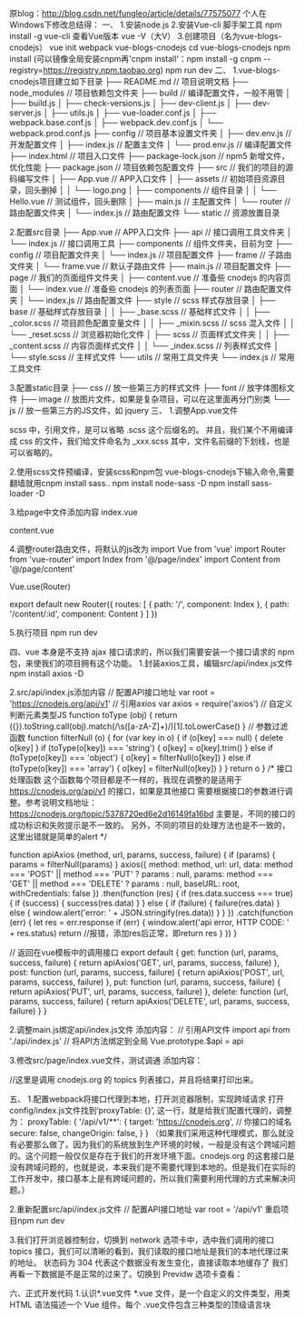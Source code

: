 原blog：http://blog.csdn.net/fungleo/article/details/77575077
个人在Windows下修改总结得：
一、
1.安装node.js
2.安装Vue-cli 脚手架工具
npm install -g vue-cli
查看Vue版本  vue -V（大V）
3.创建项目（名为vue-blogs-cnodejs）
vue init webpack vue-blogs-cnodejs
cd vue-blogs-cnodejs
npm install (可以镜像全局安装cnpm再'cnpm install'：npm install -g cnpm --registry=https://registry.npm.taobao.org)
npm run dev
二、
1.vue-blogs-cnodejs项目建立如下目录
├── README.md                       // 项目说明文档
├── node_modules                    // 项目依赖包文件夹
├── build                           // 编译配置文件，一般不用管
│   ├── build.js
│   ├── check-versions.js
│   ├── dev-client.js
│   ├── dev-server.js
│   ├── utils.js
│   ├── vue-loader.conf.js
│   ├── webpack.base.conf.js
│   ├── webpack.dev.conf.js
│   └── webpack.prod.conf.js
├── config                          // 项目基本设置文件夹
│   ├── dev.env.js              // 开发配置文件
│   ├── index.js                    // 配置主文件
│   └── prod.env.js             // 编译配置文件
├── index.html                      // 项目入口文件
├── package-lock.json           // npm5 新增文件，优化性能
├── package.json                    // 项目依赖包配置文件
├── src                             // 我们的项目的源码编写文件
│   ├── App.vue                 // APP入口文件
│   ├── assets                      // 初始项目资源目录，回头删掉
│   │   └── logo.png
│   ├── components              // 组件目录
│   │   └── Hello.vue           // 测试组件，回头删除
│   ├── main.js                 // 主配置文件
│   └── router                      // 路由配置文件夹
│       └── index.js            // 路由配置文件
└── static                          // 资源放置目录

2.配置src目录
├── App.vue                         // APP入口文件
├── api                             // 接口调用工具文件夹
│   └── index.js                    // 接口调用工具
├── components                      // 组件文件夹，目前为空
├── config                          // 项目配置文件夹
│   └── index.js                    // 项目配置文件
├── frame                           // 子路由文件夹
│   └── frame.vue                   // 默认子路由文件
├── main.js                         // 项目配置文件
├── page                                // 我们的页面组件文件夹
│   ├── content.vue             // 准备些 cnodejs 的内容页面
│   └── index.vue                   // 准备些 cnodejs 的列表页面
├── router                          // 路由配置文件夹
│   └── index.js                    // 路由配置文件
├── style                           // scss 样式存放目录
│   ├── base                        // 基础样式存放目录
│   │   ├── _base.scss          // 基础样式文件
│   │   ├── _color.scss     // 项目颜色配置变量文件
│   │   ├── _mixin.scss     // scss 混入文件
│   │   └── _reset.scss     // 浏览器初始化文件
│   ├── scss                        // 页面样式文件夹
│   │   ├── _content.scss       // 内容页面样式文件
│   │   └── _index.scss     // 列表样式文件
│   └── style.scss              // 主样式文件
└── utils                           // 常用工具文件夹
    └── index.js                    // 常用工具文件

3.配置static目录
├── css             // 放一些第三方的样式文件
├── font                // 放字体图标文件
├── image           // 放图片文件，如果是复杂项目，可以在这里面再分门别类
└── js              // 放一些第三方的JS文件，如 jquery
三、
1.调整App.vue文件
<template>
  <div id="app">
    <router-view></router-view>
  </div>
</template>

<script>
export default {
  name: 'app'
}
</script>

<style lang="scss">
  @import "./style/style.scss";
</style>
scss 中，引用文件，是可以省略 .scss 这个后缀名的。 
并且，我们某个不用编译成 css 的文件，我们给文件命名为 _xxx.scss 其中，文件名前缀的下划线，也是可以省略的。

2.使用scss文件预编译，安装scss和npm包
vue-blogs-cnodejs下输入命令,需要翻墙就用cnpm install sass..
npm install node-sass -D
npm install sass-loader -D

3.给page中文件添加内容
index.vue

<template>
  <div>index page</div>
</template>

content.vue

<template>
  <div>content page</div>
</template>

4.调整router路由文件，将默认的js改为
import Vue from 'vue'
import Router from 'vue-router'
import Index from '@/page/index'
import Content from '@/page/content'

Vue.use(Router)

export default new Router({
  routes: [
    {
      path: '/',
      component: Index
    }, {
      path: '/content/:id',
      component: Content
    }
  ]
})

5.执行项目
npm run dev

四、vue 本身是不支持 ajax 接口请求的，所以我们需要安装一个接口请求的 npm 包，来使我们的项目拥有这个功能。
1.封装axios工具，编辑src/api/index.js文件
npm install axios -D

2.src/api/index.js添加内容
// 配置API接口地址
var root = 'https://cnodejs.org/api/v1'
// 引用axios
var axios = require('axios')
// 自定义判断元素类型JS
function toType (obj) {
  return ({}).toString.call(obj).match(/\s([a-zA-Z]+)/)[1].toLowerCase()
}
// 参数过滤函数
function filterNull (o) {
  for (var key in o) {
    if (o[key] === null) {
      delete o[key]
    }
    if (toType(o[key]) === 'string') {
      o[key] = o[key].trim()
    } else if (toType(o[key]) === 'object') {
      o[key] = filterNull(o[key])
    } else if (toType(o[key]) === 'array') {
      o[key] = filterNull(o[key])
    }
  }
  return o
}
/*
  接口处理函数
  这个函数每个项目都是不一样的，我现在调整的是适用于
  https://cnodejs.org/api/v1 的接口，如果是其他接口
  需要根据接口的参数进行调整。参考说明文档地址：
  https://cnodejs.org/topic/5378720ed6e2d16149fa16bd
  主要是，不同的接口的成功标识和失败提示是不一致的。
  另外，不同的项目的处理方法也是不一致的，这里出错就是简单的alert
*/

function apiAxios (method, url, params, success, failure) {
  if (params) {
    params = filterNull(params)
  }
  axios({
    method: method,
    url: url,
    data: method === 'POST' || method === 'PUT' ? params : null,
    params: method === 'GET' || method === 'DELETE' ? params : null,
    baseURL: root,
    withCredentials: false
  })
  .then(function (res) {
    if (res.data.success === true) {
      if (success) {
        success(res.data)
      }
    } else {
      if (failure) {
        failure(res.data)
      } else {
        window.alert('error: ' + JSON.stringify(res.data))
      }
    }
  })
  .catch(function (err) {
    let res = err.response
    if (err) {
      window.alert('api error, HTTP CODE: ' + res.status)
      return //报错，添加res后正常，即return res
    }
  })
}

// 返回在vue模板中的调用接口
export default {
  get: function (url, params, success, failure) {
    return apiAxios('GET', url, params, success, failure)
  },
  post: function (url, params, success, failure) {
    return apiAxios('POST', url, params, success, failure)
  },
  put: function (url, params, success, failure) {
    return apiAxios('PUT', url, params, success, failure)
  },
  delete: function (url, params, success, failure) {
    return apiAxios('DELETE', url, params, success, failure)
  }
}

2.调整main.js绑定api/index.js文件
添加内容：
// 引用API文件
import api from './api/index.js'
// 将API方法绑定到全局
Vue.prototype.$api = api

3.修改src/page/index.vue文件，测试调通
添加内容：
<script>
export default {
  created () {
    this.$api.get('topics', null, r => {
      console.log(r)
    })
  }
}
</script>
//这里是调用 cnodejs.org 的 topics 列表接口，并且将结果打印出来。

五、
1.配置webpack将接口代理到本地，打开浏览器限制，实现跨域请求
打开config/index.js文件找到‘proxyTable: {}’, 这一行，就是给我们配置代理的，调整为：
proxyTable: {
  '/api/v1/**': {
    target: 'https://cnodejs.org', // 你接口的域名
    secure: false,
    changeOrigin: false,
  }
}
（如果我们采用这种代理模式，那么就没有必要那么做了。因为我们的系统放到生产环境的时候，一般是没有这个跨域问题的。这个问题一般仅仅是存在于我们的开发环境下面。cnodejs.org 的这套接口是没有跨域问题的，也就是说，本来我们是不需要代理到本地的。但是我们在实际的工作开发中，接口基本上是有跨域问题的，所以我们需要利用代理的方式来解决问题。）

2.重新配置src/api/index.js文件
// 配置API接口地址
var root = '/api/v1'
重启项目npm run dev

3.我们打开浏览器控制台，切换到 network 选项卡中，选中我们调用的接口 topics 接口，我们可以清晰的看到，我们读取的接口地址是我们的本地代理过来的地址。
状态码为 304 代表这个数据没有发生变化，直接读取本地缓存了
我们再看一下数据是不是正常的过来了。切换到 Previdw 选项卡查看：

六、正式开发代码
1.认识*.vue文件
*.vue 文件，是一个自定义的文件类型，用类 HTML 语法描述一个 Vue 组件。每个 .vue文件包含三种类型的顶级语言块 <template>, <script> 和 <style>。这三个部分分别代表了 html,js,css。//</script>

2.常见vue文件结构
<template>
  <div>
    <Header></Header>
    <div class="article_list">
      <ul>
        <li></li>
      </ul>
    </div>
    <Footer></Footer>
  </div>
</template>
<script>
import Header from '../components/header.vue'
import Footer from '../components/footer.vue'
export default {
  components: { Header, Footer },
  data () {
    return {
      list: []
    }
  },
  created () {
    this.getData()
  },
  methods: {
    getData () {
      this.$api.get('topics', null, r => {
        console.log(r)
      })
    }
  }
}
</script>
<style>
  .article_list {margin: auto;}
</style>

3.template
我们不是说把代码包裹在 <template></template> 中就可以了，而是必须在里面方式一个 html 标签来包裹所有的代码。 本例子中，我们采用了 <div></div> 标签。
我们在其他地方写好了一个组件，比如：<Header></Header>、<Footer></Footer>然后就可以用这种方式引入进来。

4.script
我们需要两个自定义组件，我们先引用进来。如下格式，比较好理解吧。
import Header from '../components/header.vue'
import Footer from '../components/footer.vue'

除了引用的文件，我们将所有的代码包裹于如下的代码中间：

export default {
  // 这里写你的代码，外面要包起来。
}

好，我们再说说这里面的内容。

  components: { Header, Footer },
如上，我们先引入了 Header 和 Footer 这两个组件的源文件，这里，我们要把引用的组件给申明到 components 里面去。这样，我们就可以在 template 里面使用了。

  data () {
    return {
      list: []
    }
  },

这里，是我们的数据。我们的演示代码，给了一个 list 的空数组数据。在 template 中，我们可以使用 this.list 来使用我们的数据。这个我们后面的文章中会讲到，这里不去深入，认识它就可以了。

  created () {
    this.getData()
  },

这里，表示当我们的组件加载完成时，需要执行的内容。比如这里，我们就让组件在加载完成时，执行一个叫 this.getData() 的函数。

  methods: {
    getData () {
      this.$api.get('topics', null, r => {
        console.log(r)
      })
    }
  }

这里，是我们的这个组件的方法，也可以说是函数。比如，上面的代码就表示，我们的组件自定义了一个叫 getData() 的方法函数。

5.style
<style>
  .article_list {margin: auto;}
</style>
就是给我们的 .article_list 元素随便加了一个样式。

七、尝试渲染列表
1.制作header.vue 和 footer.vue组件文件
当时保留了一个 components 的空文件夹，其实就是准备放我们的自定义组件的。
先创建header.vue 和 footer.vue文件、
header.vue
<template>
  <header class="header">
    <h1 class="logo">Vue demo by FungLeo</h1>
  </header>
</template>

footer.vue
<template>
  <footer class="copy">
    Copy &copy; FungLeo
  </footer>
</template>

2.编写src/page/index.vue文件,覆盖原文件
<template>
  <div>
    <Header></Header>
    <div class="article_list">
      <ul>
        <li v-for="i in list">
          <time v-text="i.create_at"></time>
          <router-link :to="'/content/' + i.id">
          //router-link 是 VueRouter2 “声明式导航”的写法，在实际转换为 html 标签的时候，会转化为 <a></a>
            {{ i.title }}
          </router-link>
        </li>
      </ul>
    </div>
    <Footer></Footer>
  </div>
</template>
<script>
import Header from '../components/header.vue'
import Footer from '../components/footer.vue'
export default {
  components: { Header, Footer },
  data () {
    return {
      list: []
    }
  },
  created () {
    this.getData()
  },
  methods: {
    getData () {
      this.$api.get('topics', null, r => {
        this.list = r.data
      })
      //相当于
      var v = this
      v.$api.get('topics', null, function (r) {
        v.list = r.data
      })
      //我们从接口拿到了 r.data 的数据，让我们自己定义的 this.list 等于这个数据，然后我们在模板中就可以用 list 进行渲染了
    }
  }
}
</script>

3.写一个公用的时间处理工具函数，将标准时间处理后再渲染出来
直接在 getData () {...} 后面再写一个方法即可，独立写一个方法，然后在所有地方都可以使用。
这里用上src/utils/index.js这个文件，直接添加如下，然后必须在main.js中绑定：
export default {
  goodTime (str) {
    let now = new Date().getTime()
    let oldTime = new Date(str).getTime()
    let difference = now - oldTime
    let result = ''
    let minute = 1000 * 60
    let hour = minute * 60
    let day = hour * 24
    let month = day * 30
    let year = month * 12
    let _year = difference / year
    let _month = difference / month
    let _week = difference / (7 * day)
    let _day = difference / day
    let _hour = difference / hour
    let _min = difference / minute

    if (_year >= 1) {
      result = '发表于 ' + ~~(_year) + ' 年前'
    } else if (_month >= 1) {
      result = '发表于 ' + ~~(_month) + ' 个月前'
    } else if (_week >= 1) {
      result = '发表于 ' + ~~(_week) + ' 周前'
    } else if (_day >= 1) {
      result = '发表于 ' + ~~(_day) + ' 天前'
    } else if (_hour >= 1) {
      result = '发表于 ' + ~~(_hour) + ' 个小时前'
    } else if (_min >= 1) {
      result = '发表于 ' + ~~(_min) + ' 分钟前'
    } else {
      result = '刚刚'
    }
    return result
  }
}

在main.js中绑定，即添加：（！！！特别注意：import语句代码统一放到最前，绑定全局操作放到import之后，否则报错）

// 引用工具文件
import utils from './utils/index.js'
// 将工具方法绑定到全局
Vue.prototype.$utils = utils、

再修改index.vue代码
<time v-text="$utils.goodTime(i.create_at)"></time>

八、编写内容详细页面
1.这边把代码写进 src/page/content.vue 文件。
<template>
  <div>
    <myHeader></myHeader>
    <h2 v-text="dat.title"></h2>
    <p>作者：{{dat.author.loginname}}　　发表于：{{$utils.goodTime(dat.create_at)}}</p>
    <hr>
    <article v-html="dat.content"></article>
    <h3>网友回复：</h3>
    <ul>
      <li v-for="i in dat.replies">
        <p>评论者：{{i.author.loginname}}　　评论于：{{$utils.goodTime(i.create_at)}}</p>
        <article v-html="i.content"></article>
      </li>
    </ul>
    <myFooter></myFooter>
  </div>
</template>
<script>
import myHeader from '../components/header.vue'
import myFooter from '../components/footer.vue'
export default {
  components: { myHeader, myFooter },
  data () {
    return {
      id: this.$route.params.id,
      dat: {}
    }
  },
  created () {
    this.getData()
  },
  methods: {
    getData () {
      this.$api.get('topic/' + this.id, null, r => {
        this.dat = r.data
      })
      //我们的请求的接口地址是根据 id 进行变化的。所以，我这边采用了字符串拼接的方法，'topic/' + this.id 来得到我们真正想要请求的接口数据。
    }
  }
}
</script>

2.说明
HTML部分
用自定义标签<myheader></myheader>代替<header></header>

script部分
$route.params.id中的id是vuerouter的早为我们做好的解决方法，打印：
console.log(this.$route)

九、打包项目
1.进入项目位置vue-blogs-cnodejs
2.运行打包：npm run build，文件打包位置于项目目录里面的 dist 文件夹内。
3.打包之后会生成.map大文件，去掉这些文件：编辑 /config/index.js 文件中
productionSourceMap: true,
修改为：
productionSourceMap: false,
重新打包：npm run build

4.打包出来的文件，tip告诉我们，必须在 http 服务中运行，否则，不会工作。
你或许已经到 apache 里面去进行配置去了，但不用那么麻烦，我们有 nodejs 环境，只要全局安装一个 http-server 服务就好了呀。
进入 dist 文件夹，cd dist,然后启动一个 http 服务，来看看可以不可以访问。

显示-bash: http-server: command not found 错误，因为nodejs 的程序执行路径，没有添加到环境变量中去。
根据自己安装路径（从安装http服务命令行link看，link/usr/local/Cellar/node/7.6.0/bin/http-server...）：
echo 'export PATH="$PATH:/usr/local/Cellar/node/7.6.0/bin/"' >> ~/.bash_profile 
. ~/.bash_profile
也可以直接编辑 ~/.bash_profile 文件，把上面命令中的单引号里面的内容插入到文件最后面，然后执行第二个命令生效。

cd dist
http-server -p 3000
在浏览器中输入 http://127.0.0.1:3000 就应该可以访问了。

当然，会报错，说是接口找不到，404错误。
因为示例的接口的问题。实际开发你还要按照我的这个做。只不过，最终代码放到真实的服务器环境去和后端接口在一个 http 服务下面的话，就不存在这个问题了。

5.将项目打包到子目录
编辑config/index.js文件，找到：
assetsPublicPath:'/',
把'/'修改为相应子目录，这里为/dist/目录，
assetsPublicPath:'/dist/',
重新运行打包，npm run build

进入dist目录，npm run dev 开启http服务，查看URL：
localhost：8080/#/变成了localhost:8080/dist/#/

关于项目打包时，图片等资源的处理，请查看博文 http://blog.csdn.net/fungleo/article/details/77799057

十、结合jQuery
1.下载 jQuery 文件到我们的 /static/js/ 目录。
2.然后，在 /src/main.js 合适位置插入下面的代码：
// import 'jquery'
import '../static/js/jquery-1.8.3.js'

虽然引用了 jQuery 但是你真正去写的时候，会报这个错误。我们首先需要关闭掉这个错误。
我们编辑 /.eslintrc.js 文件
env: {
    browser: true,
    jquery: true
  },
重新跑一下系统 npm run dev 就应该可以看到我们想要的效果了。


最后忠告：
用Linux系统或黑苹果！
